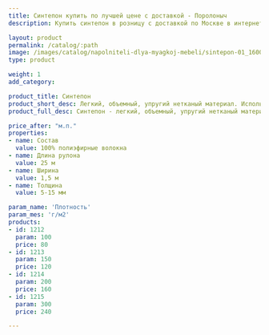 ```yaml
---
title: Синтепон купить по лучшей цене с доставкой - Поролоныч
description: Купить синтепон в розницу с доставкой по Москве в интернет-магазине Поролоныча.

layout: product
permalink: /catalog/:path
image: /images/catalog/napolniteli-dlya-myagkoj-mebeli/sintepon-01_1600w.jpg
type: product

weight: 1
add_category: 

product_title: Синтепон
product_short_desc: Легкий, объемный, упругий нетканый материал. Используется как наполнитель, утеплитель или в качестве фильтра.
product_full_desc: Синтепон - легкий, объемный, упругий нетканый материал, в котором смесь полиэфирных волокон скрепляется клеевым (эмульсионным) или термическим способом. Преимущества синтепона заключаются в легкости, хороших теплозащитных свойствах и малом весе. Синтепон используется как утеплитель, фильтровальный материал.

price_after: "м.п."
properties:
- name: Состав
  value: 100% полиэфирные волокна
- name: Длина рулона
  value: 25 м
- name: Ширина
  value: 1,5 м
- name: Толщина
  value: 5-15 мм

param_name: 'Плотность'
param_mes: 'г/м2'
products:
- id: 1212
  param: 100
  price: 80
- id: 1213
  param: 150
  price: 120
- id: 1214
  param: 200
  price: 160
- id: 1215
  param: 300
  price: 240

---
```

